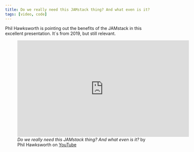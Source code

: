 ```yaml
---
title: Do we really need this JAMstack thing? And what even is it?
tags: [video, code]
---
```

Phil Hawksworth is pointing out the benefits of the JAMstack in this excellent presentation. It´s from 2019, but still relevant.

<figure class="bleed-right">
<iframe width="560" height="315" src="https://www.youtube.com/embed/YljH-aqKUFk" title="YouTube video player" frameborder="0" allow="accelerometer; autoplay; clipboard-write; encrypted-media; gyroscope; picture-in-picture" allowfullscreen></iframe>
<figcaption><cite>Do we really need this JAMstack thing? And what even is it?</cite> by Phil Hawksworth on <a href="https://youtu.be/YljH-aqKUFk">YouTube</a></figcaption>
</figure>